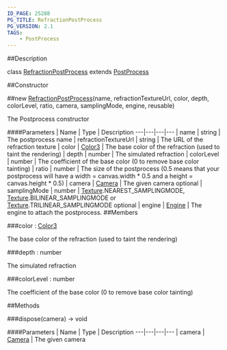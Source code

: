 ```yaml
---
ID_PAGE: 25288
PG_TITLE: RefractionPostProcess
PG_VERSION: 2.1
TAGS:
    - PostProcess
---
```

##Description

class [RefractionPostProcess](/classes/2.2/RefractionPostProcess) extends [PostProcess](/classes/2.2/PostProcess)



##Constructor

##new [RefractionPostProcess](/classes/2.2/RefractionPostProcess)(name, refractionTextureUrl, color, depth, colorLevel, ratio, camera, samplingMode, engine, reusable)

The Postprocess constructor

####Parameters
 | Name | Type | Description
---|---|---|---
 | name | string |  The postprocess name
 | refractionTextureUrl | string |  The URL of the refraction texture
 | color | [Color3](/classes/2.2/Color3) |  The base color of the refraction (used to taint the rendering)
 | depth | number |  The simulated refraction
 | colorLevel | number |  The coefficient of the base color (0 to remove base color tainting)
 | ratio | number |  The size of the postprocess (0.5 means that your postprocess will have a width = canvas.width * 0.5 and a height = canvas.height * 0.5)
 | camera | [Camera](/classes/2.2/Camera) |  The given camera
optional | samplingMode | number |  [Texture](/classes/2.2/Texture).NEAREST_SAMPLINGMODE, [Texture](/classes/2.2/Texture).BILINEAR_SAMPLINGMODE or [Texture](/classes/2.2/Texture).TRILINEAR_SAMPLINGMODE
optional | engine | [Engine](/classes/2.2/Engine) |  The engine to attach the postprocess.
##Members

###color : [Color3](/classes/2.2/Color3)

The base color of the refraction (used to taint the rendering)

###depth : number

The simulated refraction

###colorLevel : number

The coefficient of the base color (0 to remove base color tainting)

##Methods

###dispose(camera) &rarr; void



####Parameters
 | Name | Type | Description
---|---|---|---
 | camera | [Camera](/classes/2.2/Camera) |  The given camera

